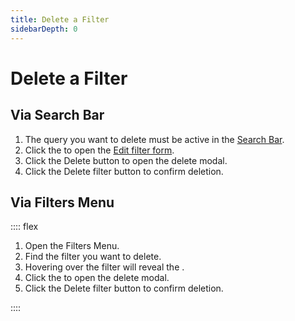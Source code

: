 ```yaml
---
title: Delete a Filter
sidebarDepth: 0
---
```


# Delete a Filter

## Via Search Bar

<GsfSearchBar
  variant="repo"
  name="Enhancements"
  width="100%"/>

1. The query you want to delete must be active in the [Search Bar](/elements/search-bar/).
1. Click the <GsfIcon icon="heart"/> to open the [Edit filter form](/elements/filter-form/edit-filter).
1. Click the <GsfButton theme="error" sm>Delete</GsfButton> button to open the delete modal.
1. Click the <GsfButton theme="error" sm>Delete filter</GsfButton> button to confirm deletion.

## Via Filters Menu

:::: flex
1. Open the <router-link to="/elements/filters-menu/">Filters Menu</router-link>.
1. Find the filter you want to delete.
1. Hovering over the filter will reveal the <GsfIcon icon="trash" color="#CB2431"/>.
1. Click the <GsfIcon icon="trash" color="#CB2431"/> to open the delete modal.
1. Click the  <GsfButton theme="error" sm>Delete filter</GsfButton> button to confirm deletion.

<GsfFiltersMenu width="100%"/>
::::
